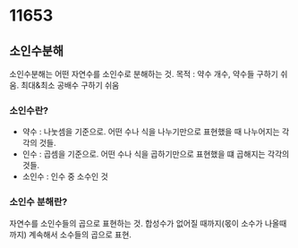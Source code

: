 # 11653

## 소인수분해

소인수분해는 어떤 자연수를 소인수로 분해하는 것.
목적 : 약수 개수, 약수들 구하기 쉬움. 최대&최소 공배수 구하기 쉬움

### 소인수란?

* 약수 : 나눗셈을 기준으로. 어떤 수나 식을 나누기만으로 표현했을 때 나누어지는 각각의 것들.
* 인수 : 곱셈을 기준으로. 어떤 수나 식을 곱하기만으로 표현했을 떄 곱해지는 각각의 것들.
* 소인수 : 인수 중 소수인 것

### 소인수 분해란?

자연수를 소인수들의 곱으로 표현하는 것.
합성수가 없어질 때까지(몫이 소수가 나올때까지) 계속해서 소수들의 곱으로 표현.
